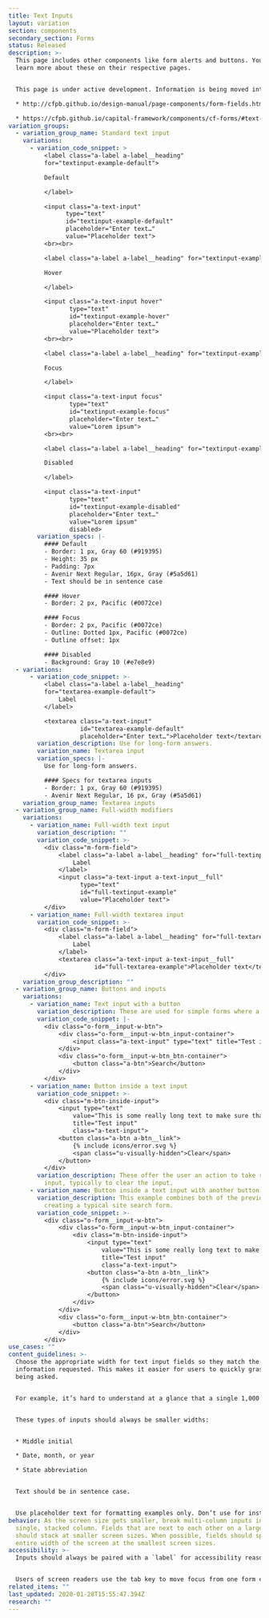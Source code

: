 ```yaml
---
title: Text Inputs
layout: variation
section: components
secondary_section: Forms
status: Released
description: >-
  This page includes other components like form alerts and buttons. You can
  learn more about these on their respective pages.


  This page is under active development. Information is being moved into it from these pages:

  * http://cfpb.github.io/design-manual/page-components/form-fields.html#text-input-fields

  * https://cfpb.github.io/capital-framework/components/cf-forms/#text-inputs
variation_groups:
  - variation_group_name: Standard text input
    variations:
      - variation_code_snippet: >
          <label class="a-label a-label__heading"
          for="textinput-example-default">

          Default

          </label>

          <input class="a-text-input"
                type="text"
                id="textinput-example-default"
                placeholder="Enter text…"
                value="Placeholder text">
          <br><br>

          <label class="a-label a-label__heading" for="textinput-example-hover">

          Hover

          </label>

          <input class="a-text-input hover"
                 type="text"
                 id="textinput-example-hover"
                 placeholder="Enter text…"
                 value="Placeholder text">
          <br><br>

          <label class="a-label a-label__heading" for="textinput-example-focus">

          Focus

          </label>

          <input class="a-text-input focus"
                 type="text"
                 id="textinput-example-focus"
                 placeholder="Enter text…"
                 value="Lorem ipsum">
          <br><br>

          <label class="a-label a-label__heading" for="textinput-example-disabled">

          Disabled

          </label>

          <input class="a-text-input"
                 type="text"
                 id="textinput-example-disabled"
                 placeholder="Enter text…"
                 value="Lorem ipsum"
                 disabled>
        variation_specs: |-
          #### Default
          - Border: 1 px, Gray 60 (#919395) 
          - Height: 35 px
          - Padding: 7px
          - Avenir Next Regular, 16px, Gray (#5a5d61)
          - Text should be in sentence case

          #### Hover
          - Border: 2 px, Pacific (#0072ce)

          #### Focus
          - Border: 2 px, Pacific (#0072ce)
          - Outline: Dotted 1px, Pacific (#0072ce)
          - Outline offset: 1px

          #### Disabled 
          - Background: Gray 10 (#e7e8e9)
  - variations:
      - variation_code_snippet: >-
          <label class="a-label a-label__heading"
          for="textarea-example-default">
              Label
          </label>

          <textarea class="a-text-input"
                    id="textarea-example-default"
                    placeholder="Enter text…">Placeholder text</textarea>
        variation_description: Use for long-form answers.
        variation_name: Textarea input
        variation_specs: |-
          Use for long-form answers.

          #### Specs for textarea inputs
          - Border: 1 px, Gray 60 (#919395)
          - Avenir Next Regular, 16 px, Gray (#5a5d61)
    variation_group_name: Textarea inputs
  - variation_group_name: Full-width modifiers
    variations:
      - variation_name: Full-width text input
        variation_description: ""
        variation_code_snippet: >-
          <div class="m-form-field">
              <label class="a-label a-label__heading" for="full-textinput-example">
                  Label
              </label>
              <input class="a-text-input a-text-input__full"
                    type="text"
                    id="full-textinput-example"
                    value="Placeholder text">
          </div>
      - variation_name: Full-width textarea input
        variation_code_snippet: >-
          <div class="m-form-field">
              <label class="a-label a-label__heading" for="full-textarea-example">
                  Label
              </label>
              <textarea class="a-text-input a-text-input__full"
                        id="full-textarea-example">Placeholder text</textarea>
          </div>
    variation_group_description: ""
  - variation_group_name: Buttons and inputs
    variations:
      - variation_name: Text input with a button
        variation_description: These are used for simple forms where a full filter isn’t necessary.
        variation_code_snippet: |-
          <div class="o-form__input-w-btn">
              <div class="o-form__input-w-btn_input-container">
                  <input class="a-text-input" type="text" title="Test input">
              </div>
              <div class="o-form__input-w-btn_btn-container">
                  <button class="a-btn">Search</button>
              </div>
          </div>
      - variation_name: Button inside a text input
        variation_code_snippet: >-
          <div class="m-btn-inside-input">
              <input type="text"
                  value="This is some really long text to make sure that the button doesn't overlap the content in such a way that this input becomes unusable."
                  title="Test input"
                  class="a-text-input">
              <button class="a-btn a-btn__link">
                  {% include icons/error.svg %}
                  <span class="u-visually-hidden">Clear</span>
              </button>
          </div>
        variation_description: These offer the user an action to take related to the
          input, typically to clear the input.
      - variation_name: Button inside a text input with another button
        variation_description: This example combines both of the previous patterns,
          creating a typical site search form.
        variation_code_snippet: >-
          <div class="o-form__input-w-btn">
              <div class="o-form__input-w-btn_input-container">
                  <div class="m-btn-inside-input">
                      <input type="text"
                          value="This is some really long text to make sure that the button doesn't overlap the content in such a way that this input becomes unusable."
                          title="Test input"
                          class="a-text-input">
                      <button class="a-btn a-btn__link">
                          {% include icons/error.svg %}
                          <span class="u-visually-hidden">Clear</span>
                      </button>
                  </div>
              </div>
              <div class="o-form__input-w-btn_btn-container">
                  <button class="a-btn">Search</button>
              </div>
          </div>
use_cases: ""
content_guidelines: >-
  Choose the appropriate width for text input fields so they match the kind of
  information requested. This makes it easier for users to quickly grasp what’s
  being asked.


  For example, it’s hard to understand at a glance that a single 1,000 px-wide text field is asking for your phone number or birth date. When possible, be even more explicit with the width by dividing it into known character counts. For instance, social security number should be three characters, then two, then four. Be mindful of not getting too restrictive, however. This approach could work for phone numbers, but only if international numbers are not permitted.


  These types of inputs should always be smaller widths:


  * Middle initial

  * Date, month, or year

  * State abbreviation


  Text should be in sentence case.


  Use placeholder text for formatting examples only. Don’t use for instructions. Placeholder text disappears once a user begins typing in the field.
behavior: As the screen size gets smaller, break multi-column inputs into a
  single, stacked column. Fields that are next to each other on a large screen,
  should stack at smaller screen sizes. When possible, fields should span the
  entire width of the screen at the smallest screen sizes.
accessibility: >-
  Inputs should always be paired with a `label` for accessibility reasons.


  Users of screen readers use the tab key to move focus from one form control to another. Make sure that tab focus order reflects the way you would like users to navigate through the form. Consider whether tabs should move a user down or across the page.
related_items: ""
last_updated: 2020-01-28T15:55:47.394Z
research: ""
---
```

